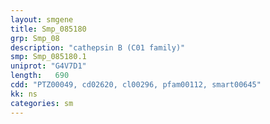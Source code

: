 ```yaml
---
layout: smgene
title: Smp_085180
grp: Smp_08
description: "cathepsin B (C01 family)"
smp: Smp_085180.1
uniprot: "G4V7D1"
length:   690
cdd: "PTZ00049, cd02620, cl00296, pfam00112, smart00645"
kk: ns
categories: sm
---
```

